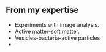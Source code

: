 
## From my expertise 

- Experiments with image analysis. 
- Active matter-soft matter. 
- Vesicles-bacteria-active particles
- 